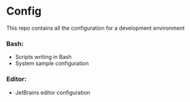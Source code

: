 # Config
This repo contains all the configuration for a development environment

### Bash:
- Scripts writing in Bash
- System sample configuration

### Editor:
- JetBrains editor configuration
